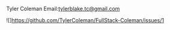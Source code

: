 Tyler Coleman
Email:tylerblake.tc@gmail.com

![]https://github.com/TylerColeman/FullStack-Coleman/issues/1
